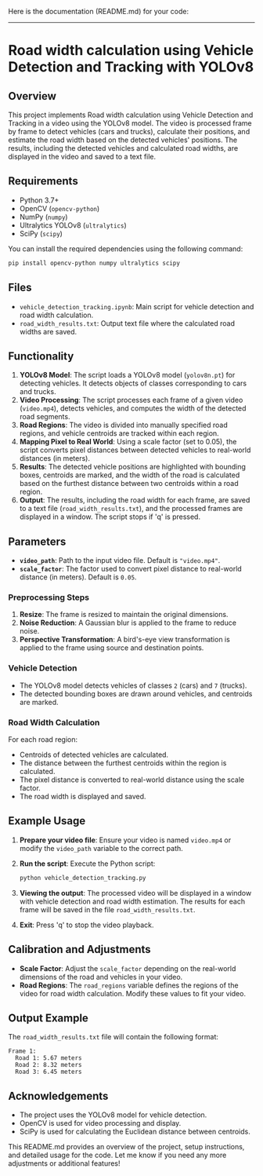 Here is the documentation (README.md) for your code:

---

# Road width calculation using Vehicle Detection and Tracking with YOLOv8

## Overview

This project implements Road width calculation using Vehicle Detection and Tracking in a video using the YOLOv8 model. The video is processed frame by frame to detect vehicles (cars and trucks), calculate their positions, and estimate the road width based on the detected vehicles' positions. The results, including the detected vehicles and calculated road widths, are displayed in the video and saved to a text file.

## Requirements

- Python 3.7+
- OpenCV (`opencv-python`)
- NumPy (`numpy`)
- Ultralytics YOLOv8 (`ultralytics`)
- SciPy (`scipy`)

You can install the required dependencies using the following command:

```bash
pip install opencv-python numpy ultralytics scipy
```

## Files

- `vehicle_detection_tracking.ipynb`: Main script for vehicle detection and road width calculation.
- `road_width_results.txt`: Output text file where the calculated road widths are saved.

## Functionality

1. **YOLOv8 Model**: The script loads a YOLOv8 model (`yolov8n.pt`) for detecting vehicles. It detects objects of classes corresponding to cars and trucks.
2. **Video Processing**: The script processes each frame of a given video (`video.mp4`), detects vehicles, and computes the width of the detected road segments.
3. **Road Regions**: The video is divided into manually specified road regions, and vehicle centroids are tracked within each region.
4. **Mapping Pixel to Real World**: Using a scale factor (set to 0.05), the script converts pixel distances between detected vehicles to real-world distances (in meters).
5. **Results**: The detected vehicle positions are highlighted with bounding boxes, centroids are marked, and the width of the road is calculated based on the furthest distance between two centroids within a road region.
6. **Output**: The results, including the road width for each frame, are saved to a text file (`road_width_results.txt`), and the processed frames are displayed in a window. The script stops if 'q' is pressed.

## Parameters

- **`video_path`**: Path to the input video file. Default is `"video.mp4"`.
- **`scale_factor`**: The factor used to convert pixel distance to real-world distance (in meters). Default is `0.05`.

### Preprocessing Steps

1. **Resize**: The frame is resized to maintain the original dimensions.
2. **Noise Reduction**: A Gaussian blur is applied to the frame to reduce noise.
3. **Perspective Transformation**: A bird's-eye view transformation is applied to the frame using source and destination points.

### Vehicle Detection

- The YOLOv8 model detects vehicles of classes `2` (cars) and `7` (trucks).
- The detected bounding boxes are drawn around vehicles, and centroids are marked.

### Road Width Calculation

For each road region:

- Centroids of detected vehicles are calculated.
- The distance between the furthest centroids within the region is calculated.
- The pixel distance is converted to real-world distance using the scale factor.
- The road width is displayed and saved.

## Example Usage

1. **Prepare your video file**: Ensure your video is named `video.mp4` or modify the `video_path` variable to the correct path.
2. **Run the script**: Execute the Python script:

   ```bash
   python vehicle_detection_tracking.py
   ```

3. **Viewing the output**: The processed video will be displayed in a window with vehicle detection and road width estimation. The results for each frame will be saved in the file `road_width_results.txt`.

4. **Exit**: Press 'q' to stop the video playback.

## Calibration and Adjustments

- **Scale Factor**: Adjust the `scale_factor` depending on the real-world dimensions of the road and vehicles in your video.
- **Road Regions**: The `road_regions` variable defines the regions of the video for road width calculation. Modify these values to fit your video.

## Output Example

The `road_width_results.txt` file will contain the following format:

```
Frame 1:
  Road 1: 5.67 meters
  Road 2: 8.32 meters
  Road 3: 6.45 meters
```

## Acknowledgements

- The project uses the YOLOv8 model for vehicle detection.
- OpenCV is used for video processing and display.
- SciPy is used for calculating the Euclidean distance between centroids.

This README.md provides an overview of the project, setup instructions, and detailed usage for the code. Let me know if you need any more adjustments or additional features!
